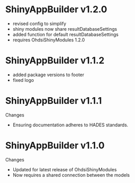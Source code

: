 ShinyAppBuilder v1.2.0
======================
- revised config to simplify
- shiny modules now share resultDatabaseSettings
- added function for default resultDatabaseSettings
- requires OhdsiShinyModules 1.2.0

ShinyAppBuilder v1.1.2
======================
- added package versions to footer
- fixed logo

ShinyAppBuilder v1.1.1
======================

Changes

- Ensuring documentation adheres to HADES standards.


ShinyAppBuilder v1.1.0
======================

Changes

- Updated for latest release of OhdsiShinyModules
- Now requires a shared connection between the models